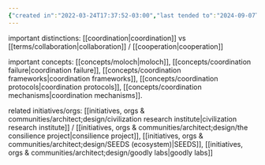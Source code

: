 ```yaml
---
{"created in":"2022-03-24T17:37:52-03:00","last tended to":"2024-09-07T21:12:13-03:00","aliases":["coordinating"],"tags":["design","🌱","systemsdesign","systemsscience","socialchange","socialoperatingsystems","topic"],"relevancescore":97,"dg-publish":true,"permalink":"/topics/architect-design/coordination-systems/","dgPassFrontmatter":true,"created":"2022-03-24T17:37:52.861-03:00","updated":"2024-09-07T21:17:07.765-03:00"}
---
```


important distinctions: [[coordination\|coordination]] vs [[terms/collaboration\|collaboration]] / [[cooperation\|cooperation]]

important concepts: [[concepts/moloch\|moloch]], [[concepts/coordination failure\|coordination failure]], [[concepts/coordination frameworks\|coordination frameworks]], [[concepts/coordination protocols\|coordination protocols]], [[concepts/coordination mechanisms\|coordination mechanisms]].

related initiatives/orgs: [[initiatives, orgs & communities/architect;design/civilization research institute\|civilization research institute]] / [[initiatives, orgs & communities/architect;design/the consilience project\|consilience project]], [[initiatives, orgs & communities/architect;design/SEEDS (ecosystem)\|SEEDS]], [[initiatives, orgs & communities/architect;design/goodly labs\|goodly labs]]